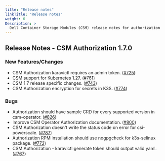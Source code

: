 ```yaml
---
title: "Release notes"
linkTitle: "Release notes"
weight: 6
Description: >
  Dell Container Storage Modules (CSM) release notes for authorization
---
```


## Release Notes - CSM Authorization 1.7.0

### New Features/Changes
- CSM Authorization karavictl requires an admin token. ([#725](https://github.com/dell/csm/issues/725))
- CSM support for Kubernetes 1.27. ([#761](https://github.com/dell/csm/issues/761))
- CSM 1.7 release specific changes. ([#743](https://github.com/dell/csm/issues/743))
- CSM Authorization encryption for secrets in K3S. ([#774](https://github.com/dell/csm/issues/774))

### Bugs
- Authorization should have sample CRD for every supported version in csm-operator. ([#826](https://github.com/dell/csm/issues/826))
- Improve CSM Operator Authorization documentation. ([#800](https://github.com/dell/csm/issues/800))
- CSM Authorization doesn't write the status code on error for csi-powerscale. ([#787](https://github.com/dell/csm/issues/787))
- Authorization RPM installation should use nogpgcheck for k3s-selinux package. ([#772](https://github.com/dell/csm/issues/772))
- CSM Authorization - karavictl generate token should output valid yaml. ([#767](https://github.com/dell/csm/issues/767))


